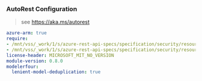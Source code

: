 ### AutoRest Configuration

> see https://aka.ms/autorest

``` yaml
azure-arm: true
require:
- /mnt/vss/_work/1/s/azure-rest-api-specs/specification/security/resource-manager/readme.md
- /mnt/vss/_work/1/s/azure-rest-api-specs/specification/security/resource-manager/readme.go.md
license-header: MICROSOFT_MIT_NO_VERSION
module-version: 0.8.0
modelerfour:
  lenient-model-deduplication: true
```